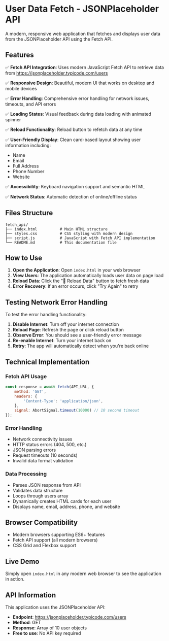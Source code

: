 # User Data Fetch - JSONPlaceholder API

A modern, responsive web application that fetches and displays user data from the JSONPlaceholder API using the Fetch API.

## Features

✅ **Fetch API Integration**: Uses modern JavaScript Fetch API to retrieve data from https://jsonplaceholder.typicode.com/users

✅ **Responsive Design**: Beautiful, modern UI that works on desktop and mobile devices

✅ **Error Handling**: Comprehensive error handling for network issues, timeouts, and API errors

✅ **Loading States**: Visual feedback during data loading with animated spinner

✅ **Reload Functionality**: Reload button to refetch data at any time

✅ **User-Friendly Display**: Clean card-based layout showing user information including:
- Name
- Email
- Full Address
- Phone Number
- Website

✅ **Accessibility**: Keyboard navigation support and semantic HTML

✅ **Network Status**: Automatic detection of online/offline status

## Files Structure

```
fetch_api/
├── index.html          # Main HTML structure
├── styles.css          # CSS styling with modern design
├── script.js           # JavaScript with Fetch API implementation
└── README.md           # This documentation file
```

## How to Use

1. **Open the Application**: Open `index.html` in your web browser
2. **View Users**: The application automatically loads user data on page load
3. **Reload Data**: Click the "🔄 Reload Data" button to fetch fresh data
4. **Error Recovery**: If an error occurs, click "Try Again" to retry

## Testing Network Error Handling

To test the error handling functionality:

1. **Disable Internet**: Turn off your internet connection
2. **Reload Page**: Refresh the page or click reload button
3. **Observe Error**: You should see a user-friendly error message
4. **Re-enable Internet**: Turn your internet back on
5. **Retry**: The app will automatically detect when you're back online

## Technical Implementation

### Fetch API Usage
```javascript
const response = await fetch(API_URL, {
    method: 'GET',
    headers: {
        'Content-Type': 'application/json',
    },
    signal: AbortSignal.timeout(10000) // 10 second timeout
});
```

### Error Handling
- Network connectivity issues
- HTTP status errors (404, 500, etc.)
- JSON parsing errors
- Request timeouts (10 seconds)
- Invalid data format validation

### Data Processing
- Parses JSON response from API
- Validates data structure
- Loops through users array
- Dynamically creates HTML cards for each user
- Displays name, email, address, phone, and website

## Browser Compatibility

- Modern browsers supporting ES6+ features
- Fetch API support (all modern browsers)
- CSS Grid and Flexbox support

## Live Demo

Simply open `index.html` in any modern web browser to see the application in action.

## API Information

This application uses the JSONPlaceholder API:
- **Endpoint**: https://jsonplaceholder.typicode.com/users
- **Method**: GET
- **Response**: Array of 10 user objects
- **Free to use**: No API key required
